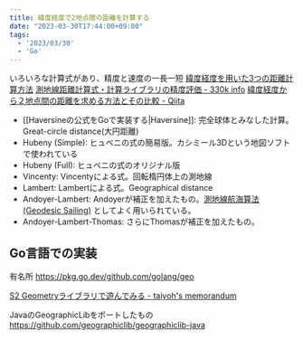 ```yaml
---
title: 緯度経度で2地点間の距離を計算する
date: "2023-03-30T17:44:00+09:00"
tags:
  - '2023/03/30'
  - 'Go'
---
```


いろいろな計算式があり、精度と速度の一長一短
[緯度経度を用いた3つの距離計算方法](https://orsj.org/wp-content/corsj/or60-12/or60_12_701.pdf)
[測地線距離計算式・計算ライブラリの精度評価 - 330k info](https://www.330k.info/essay/geodesic_distance_formula_comparison_2/)
[緯度経度から２地点間の距離を求める方法とその比較 - Qiita](https://qiita.com/Yuzu2yan/items/0f312954feeb3c83c70e)

- [[Haversineの公式をGoで実装する|Haversine]]: 完全球体とみなした計算。Great-circle distance(大円距離)
- Hubeny (Simple): ヒュベニの式の簡易版。カシミール3Dという地図ソフトで使われている
- Hubeny (Full): ヒュベニの式のオリジナル版
- Vincenty: Vincentyによる式。回転楕円体上の測地線
- Lambert: Lambertによる式。Geographical distance
- Andoyer-Lambert: Andoyerが補正を加えたもの。[測地線航海算法(Geodesic Sailing)](https://www2.nc-toyama.ac.jp/WEB_Profile/mkawai/lecture/sailing/geodetic/geosail.html) としてよく用いられている。
- Andoyer-Lambert-Thomas: さらにThomasが補正を加えたもの。

## Go言語での実装

有名所
https://pkg.go.dev/github.com/golang/geo

[S2 Geometryライブラリで遊んでみる - taiyoh's memorandum](https://taiyoh.hatenablog.com/entry/2019/12/17/181928)

JavaのGeographicLibをポートしたもの
https://github.com/geographiclib/geographiclib-java
